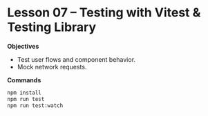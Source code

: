 # Lesson 07 – Testing with Vitest & Testing Library

**Objectives**
- Test user flows and component behavior.
- Mock network requests.

**Commands**
```bash
npm install
npm run test
npm run test:watch
```
